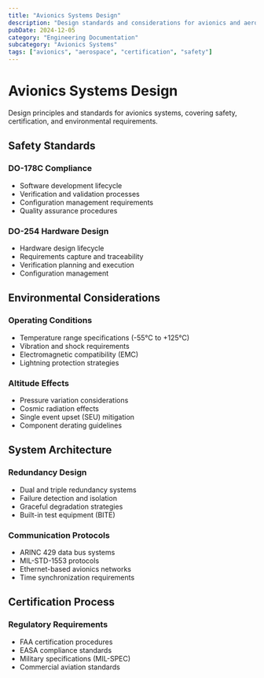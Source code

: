 ```yaml
---
title: "Avionics Systems Design"
description: "Design standards and considerations for avionics and aerospace electronics"
pubDate: 2024-12-05
category: "Engineering Documentation"
subcategory: "Avionics Systems"
tags: ["avionics", "aerospace", "certification", "safety"]
---
```


# Avionics Systems Design

Design principles and standards for avionics systems, covering safety, certification, and environmental requirements.

## Safety Standards

### DO-178C Compliance
- Software development lifecycle
- Verification and validation processes
- Configuration management requirements
- Quality assurance procedures

### DO-254 Hardware Design
- Hardware design lifecycle
- Requirements capture and traceability
- Verification planning and execution
- Configuration management

## Environmental Considerations

### Operating Conditions
- Temperature range specifications (-55°C to +125°C)
- Vibration and shock requirements
- Electromagnetic compatibility (EMC)
- Lightning protection strategies

### Altitude Effects
- Pressure variation considerations
- Cosmic radiation effects
- Single event upset (SEU) mitigation
- Component derating guidelines

## System Architecture

### Redundancy Design
- Dual and triple redundancy systems
- Failure detection and isolation
- Graceful degradation strategies
- Built-in test equipment (BITE)

### Communication Protocols
- ARINC 429 data bus systems
- MIL-STD-1553 protocols
- Ethernet-based avionics networks
- Time synchronization requirements

## Certification Process

### Regulatory Requirements
- FAA certification procedures
- EASA compliance standards
- Military specifications (MIL-SPEC)
- Commercial aviation standards